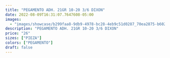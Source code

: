 ```yaml
---
title: "PEGAMENTO ADH. 21GR 10-20 3/6 DIXON"
date: 2022-08-09T16:31:07.7647608-05:00
images:
  - "images/showcase/b299faa8-9db9-4978-bc28-4eb9c51d0287_70ea2875-b602-45d6-b6ba-1301862b726f.webp"
description: "PEGAMENTO ADH. 21GR 10-20 3/6 DIXON"
price: "26"
sizes: ["PIEZA"]
colors: ["PEGAMENTO"]
draft: false
---
```

